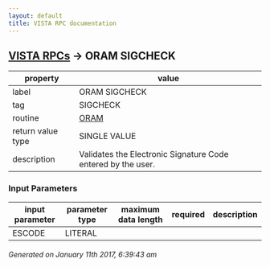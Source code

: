 ```yaml
---
layout: default
title: VISTA RPC documentation
---
```




## [VISTA RPCs](TableOfContent.md) &#8594; ORAM SIGCHECK 

 property | value 
--- | --- 
 label | ORAM SIGCHECK
 tag | SIGCHECK
 routine | [ORAM](http://code.osehra.org/dox/Routine_ORAM_source.html)
 return value type | SINGLE VALUE
 description | Validates the Electronic Signature Code entered by the user.

### Input Parameters

| input parameter | parameter type | maximum data length | required | description | 
| --- | --- | --- | --- | --- | 
| ESCODE | LITERAL |  |  |  | 




 ###### Generated on January 11th 2017, 6:39:43 am
